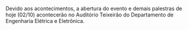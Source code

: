 Devido aos acontecimentos, a abertura do evento e demais palestras de hoje (02/10) acontecerão no Auditório Teixeirão do Departamento de Engenharia Elétrica e Eletrônica.
